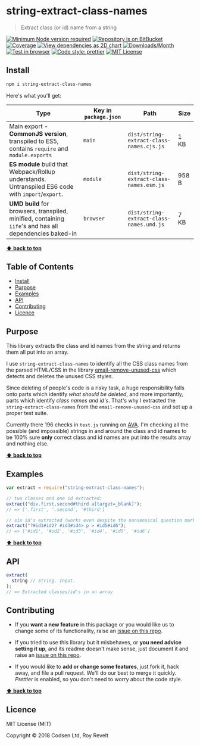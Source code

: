 # string-extract-class-names

> Extract class (or id) name from a string

[![Minimum Node version required][node-img]][node-url]
[![Repository is on BitBucket][bitbucket-img]][bitbucket-url]
[![Coverage][cov-img]][cov-url]
[![View dependencies as 2D chart][deps2d-img]][deps2d-url]
[![Downloads/Month][downloads-img]][downloads-url]
[![Test in browser][runkit-img]][runkit-url]
[![Code style: prettier][prettier-img]][prettier-url]
[![MIT License][license-img]][license-url]

## Install

```sh
npm i string-extract-class-names
```

Here's what you'll get:

| Type                                                                                                    | Key in `package.json` | Path                                     | Size  |
| ------------------------------------------------------------------------------------------------------- | --------------------- | ---------------------------------------- | ----- |
| Main export - **CommonJS version**, transpiled to ES5, contains `require` and `module.exports`          | `main`                | `dist/string-extract-class-names.cjs.js` | 1 KB  |
| **ES module** build that Webpack/Rollup understands. Untranspiled ES6 code with `import`/`export`.      | `module`              | `dist/string-extract-class-names.esm.js` | 958 B |
| **UMD build** for browsers, transpiled, minified, containing `iife`'s and has all dependencies baked-in | `browser`             | `dist/string-extract-class-names.umd.js` | 7 KB  |

**[⬆ back to top](#markdown-header-string-extract-class-names)**

## Table of Contents

- [Install](#markdown-header-install)
- [Purpose](#markdown-header-purpose)
- [Examples](#markdown-header-examples)
- [API](#markdown-header-api)
- [Contributing](#markdown-header-contributing)
- [Licence](#markdown-header-licence)

## Purpose

This library extracts the class and id names from the string and returns them all put into an array.

I use `string-extract-class-names` to identify all the CSS class names from the parsed HTML/CSS in the library [email-remove-unused-css](https://bitbucket.org/codsen/email-remove-unused-css) which detects and deletes the unused CSS styles.

Since deleting of people's code is a risky task, a huge responsibility falls onto parts which identify _what should be deleted_, and more importantly, parts which identify _class names and id's_. That's why I extracted the `string-extract-class-names` from the `email-remove-unused-css` and set up a proper test suite.

Currently there 196 checks in `test.js` running on [AVA](https://github.com/avajs/ava). I'm checking all the possible (and impossible) strings in and around the class and id names to be 100% sure **only** correct class and id names are put into the results array and nothing else.

**[⬆ back to top](#markdown-header-string-extract-class-names)**

## Examples

```js
var extract = require("string-extract-class-names");

// two classes and one id extracted:
extract("div.first.second#third a[target=_blank]");
// => ['.first', '.second', '#third']

// six id's extracted (works even despite the nonsensical question mark characters):
extract("?#id1#id2? #id3#id4> p > #id5#id6");
// => ['#id1', '#id2', '#id3', '#id4', '#id5', '#id6']
```

**[⬆ back to top](#markdown-header-string-extract-class-names)**

## API

```js
extract(
  string // String. Input.
);
// => Extracted classes/id's in an array
```

## Contributing

- If you **want a new feature** in this package or you would like us to change some of its functionality, raise an [issue on this repo](https://bitbucket.org/codsen/string-extract-class-names/issues/new).

- If you tried to use this library but it misbehaves, or **you need advice setting it up**, and its readme doesn't make sense, just document it and raise an [issue on this repo](https://bitbucket.org/codsen/string-extract-class-names/issues/new).

- If you would like to **add or change some features**, just fork it, hack away, and file a pull request. We'll do our best to merge it quickly. _Prettier_ is enabled, so you don't need to worry about the code style.

**[⬆ back to top](#markdown-header-string-extract-class-names)**

## Licence

MIT License (MIT)

Copyright © 2018 Codsen Ltd, Roy Revelt

[node-img]: https://img.shields.io/node/v/string-extract-class-names.svg?style=flat-square&label=works%20on%20node
[node-url]: https://www.npmjs.com/package/string-extract-class-names
[bitbucket-img]: https://img.shields.io/badge/repo-on%20BitBucket-brightgreen.svg?style=flat-square
[bitbucket-url]: https://bitbucket.org/codsen/string-extract-class-names
[cov-img]: https://coveralls.io/repos/bitbucket/codsen/string-extract-class-names/badge.svg?style=flat-square&branch=master
[cov-url]: https://coveralls.io/bitbucket/codsen/string-extract-class-names?branch=master
[deps2d-img]: https://img.shields.io/badge/deps%20in%202D-see_here-08f0fd.svg?style=flat-square
[deps2d-url]: http://npm.anvaka.com/#/view/2d/string-extract-class-names
[downloads-img]: https://img.shields.io/npm/dm/string-extract-class-names.svg?style=flat-square
[downloads-url]: https://npmcharts.com/compare/string-extract-class-names
[runkit-img]: https://img.shields.io/badge/runkit-test_in_browser-a853ff.svg?style=flat-square
[runkit-url]: https://npm.runkit.com/string-extract-class-names
[prettier-img]: https://img.shields.io/badge/code_style-prettier-ff69b4.svg?style=flat-square
[prettier-url]: https://prettier.io
[license-img]: https://img.shields.io/badge/licence-MIT-51c838.svg?style=flat-square
[license-url]: https://bitbucket.org/codsen/string-extract-class-names
